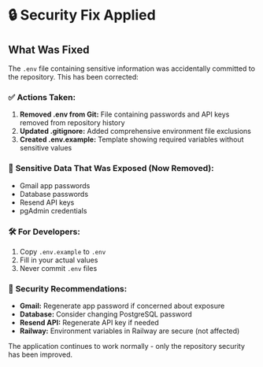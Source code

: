# 🔒 Security Fix Applied

## What Was Fixed

The `.env` file containing sensitive information was accidentally committed to the repository. This has been corrected:

### ✅ **Actions Taken:**

1. **Removed .env from Git:** File containing passwords and API keys removed from repository history
2. **Updated .gitignore:** Added comprehensive environment file exclusions
3. **Created .env.example:** Template showing required variables without sensitive values

### 🔐 **Sensitive Data That Was Exposed (Now Removed):**

- Gmail app passwords
- Database passwords
- Resend API keys
- pgAdmin credentials

### 🛠️ **For Developers:**

1. Copy `.env.example` to `.env`
2. Fill in your actual values
3. Never commit `.env` files

### 🚨 **Security Recommendations:**

- **Gmail:** Regenerate app password if concerned about exposure
- **Database:** Consider changing PostgreSQL password
- **Resend API:** Regenerate API key if needed
- **Railway:** Environment variables in Railway are secure (not affected)

The application continues to work normally - only the repository security has been improved.
